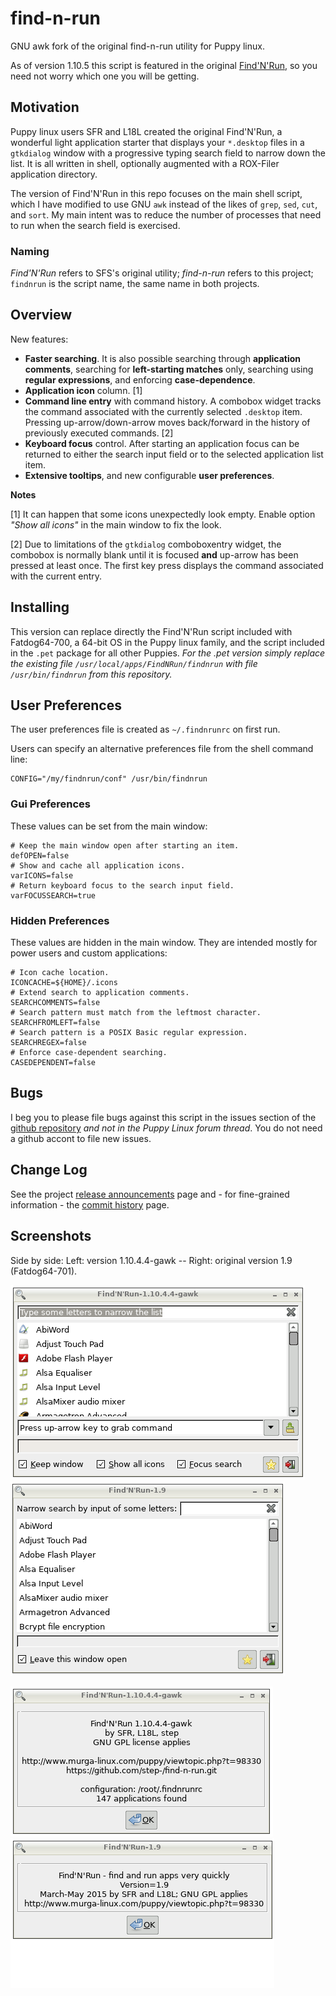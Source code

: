 # find-n-run

GNU awk fork of the original find-n-run utility for Puppy linux.

As of version 1.10.5 this script is featured in the original
[Find'N'Run](http://www.murga-linux.com/puppy/viewtopic.php?t=98330),
so you need not worry which one you will be getting.

## Motivation

Puppy linux users SFR and L18L created the original Find'N'Run, a wonderful
light application starter that displays your `*.desktop` files in a
`gtkdialog` window with a progressive typing search field to narrow down the
list. It is all written in shell, optionally augmented with a ROX-Filer
application directory.

The version of Find'N'Run in this repo focuses on the main shell script,
which I have modified to use GNU `awk` instead of the likes of `grep`,
`sed`, `cut`, and `sort`. My main intent was to reduce the number
of processes that need to run when the search field is exercised.

### Naming

_Find'N'Run_ refers to SFS's original utility;
_find-n-run_ refers to this project;
`findnrun` is the script name, the same name in both projects.

## Overview

New features:

 * **Faster searching**.
   It is also possible searching through **application
   comments**, searching for **left-starting matches** only, searching
   using **regular expressions**, and enforcing **case-dependence**.
 * **Application icon** column. [1]
 * **Command line entry** with command history.
   A combobox widget
   tracks the command associated with the currently selected `.desktop`
   item. Pressing up-arrow/down-arrow moves back/forward in the history
   of previously executed commands. [2]
 * **Keyboard focus** control.
   After starting an application focus can be returned to
   either the search input field or to the selected application list item.
 * **Extensive tooltips**, and new configurable **user preferences**.

**Notes**

[1] It can happen that some icons unexpectedly look empty.
   Enable option _"Show all icons"_ in the main window to fix the look.

[2] Due to limitations of the `gtkdialog` comboboxentry widget, the
   combobox is normally blank until it is focused **and** up-arrow has
   been pressed at least once. The first key press displays the
   command associated with the current entry.

## Installing

This version can replace directly the Find'N'Run script included with
Fatdog64-700, a 64-bit OS in the Puppy linux family, and the script
included in the `.pet` package for all other Puppies. _For the .pet version
simply replace the existing file `/usr/local/apps/FindNRun/findnrun` with
file `/usr/bin/findnrun` from this repository._

## User Preferences

The user preferences file is created as `~/.findnrunrc` on first run.

Users can specify an alternative preferences file from the shell command line:

    CONFIG="/my/findnrun/conf" /usr/bin/findnrun

### Gui Preferences

These values can be set from the main window:

    # Keep the main window open after starting an item.
    defOPEN=false
    # Show and cache all application icons.
    varICONS=false
    # Return keyboard focus to the search input field.
    varFOCUSSEARCH=true

### Hidden Preferences

These values are hidden in the main window. They are intended mostly for power users and custom applications:

    # Icon cache location.
    ICONCACHE=${HOME}/.icons
    # Extend search to application comments.
    SEARCHCOMMENTS=false
    # Search pattern must match from the leftmost character.
    SEARCHFROMLEFT=false
    # Search pattern is a POSIX Basic regular expression.
    SEARCHREGEX=false
    # Enforce case-dependent searching.
    CASEDEPENDENT=false

## Bugs

I beg you to please file bugs against this script in the issues section of the
[github repository](https://github.com/step-/find-n-run/issues)
_and not in the Puppy Linux forum thread_. You do not need a github accont
to file new issues.

## Change Log

See the project [release announcements](https://github.com/step-/find-n-run/releases) page and - for fine-grained information - the [commit history](https://github.com/step-/find-n-run/commits/master) page.

## Screenshots

Side by side: Left: version 1.10.4.4-gawk -- Right: original version 1.9 (Fatdog64-701).

![side-by-side main window](images/findnrun-1.10.4.4-main.png)
![a](images/findnrun-1.9-main.png)

![side-by-side about dialog](images/findnrun-1.10.4.4-about.png)
![a](images/findnrun-1.9-about.png)


